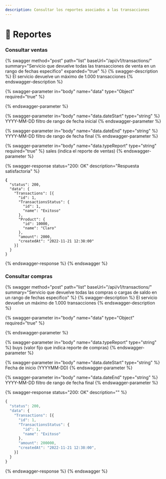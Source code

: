 ```yaml
---
description: Consultar los reportes asociados a las transacciones
---
```


# 📅 Reportes



### Consultar ventas

{% swagger method="post" path="list" baseUrl="/api/v1/transactions/" summary="Servicio que devuelve todas las transacciones de venta en un rango de fechas especifico" expanded="true" %}
{% swagger-description %}
El servicio devuelve un máximo de 1.000 transacciones
{% endswagger-description %}

{% swagger-parameter in="body" name="data" type="Object" required="true" %}

{% endswagger-parameter %}

{% swagger-parameter in="body" name="data.dateStart" type="string" %}
YYYY-MM-DD filtro de rango de fecha inicial
{% endswagger-parameter %}

{% swagger-parameter in="body" name="data.dateEnd" type="string" %}
YYYY-MM-DD filtro de rango de fecha final
{% endswagger-parameter %}

{% swagger-parameter in="body" name="data.typeReport" type="string" required="true" %}
sales (indica el reporte de ventas)
{% endswagger-parameter %}

{% swagger-response status="200: OK" description="Respuesta satisfactoria" %}
<pre class="language-javascript"><code class="lang-javascript"><strong>{
</strong>  "status": 200,
  "data": {
    "Transactions": [{
      "id": 1,
      "TransactionsStatus": {
        "id": 1,
        "name": "Exitoso"
      },
      "Product": {
        "id": 10000,
        "name": "Claro"
      },
      "amount": 2000,
      "createdAt": "2022-11-21 12:38:00"
    }]
  }
}
</code></pre>
{% endswagger-response %}
{% endswagger %}



### Consultar compras

{% swagger method="post" path="list" baseUrl="/api/v1/transactions/" summary="Servicio que devuelve todas las compras o cargas de saldo en un rango de fechas especifico" %}
{% swagger-description %}
El servicio devuelve un máximo de 1.000 transacciones
{% endswagger-description %}

{% swagger-parameter in="body" name="data" type="Object" required="true" %}

{% endswagger-parameter %}

{% swagger-parameter in="body" name="data.typeReport" type="string" %}
buys (valor fijo que indica reporte de compras)
{% endswagger-parameter %}

{% swagger-parameter in="body" name="data.dateStart" type="string" %}
Fecha de inicio (YYYYMM-DD)
{% endswagger-parameter %}

{% swagger-parameter in="body" name="data.dateEnd" type="string" %}
YYYY-MM-DD filtro de rango de fecha final
{% endswagger-parameter %}

{% swagger-response status="200: OK" description="" %}
```javascript
{
  "status": 200,
  "data": {
    "Transactions": [{
      "id": 1,
      "TransactionsStatus": {
        "id": 1,
        "name": "Exitoso"
      },
      "amount": 200000,
      "createdAt": "2022-11-21 12:38:00",
    }]
  }
}
```
{% endswagger-response %}
{% endswagger %}
